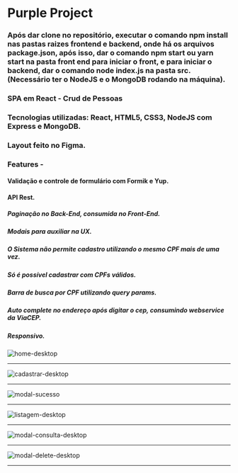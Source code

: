 # Purple Project

### Após dar clone no repositório, executar o comando npm install nas pastas raizes frontend e backend, onde há os arquivos package.json, após isso, dar o comando npm start ou yarn start na pasta front end para iniciar o front, e para iniciar o backend, dar o comando node index.js na pasta src. (Necessário ter o NodeJS e o MongoDB rodando na máquina).

### SPA em React - Crud de Pessoas
### Tecnologias utilizadas: React, HTML5, CSS3, NodeJS com Express e MongoDB.
### Layout feito no Figma.

### Features - 

#### Validação e controle de formulário com Formik e Yup.
#### API Rest.
##### Paginação no Back-End, consumida no Front-End.
##### Modais para auxiliar na UX.
##### O Sistema não permite cadastro utilizando o mesmo CPF mais de uma vez.
##### Só é possível cadastrar com CPFs válidos.
##### Barra de busca por CPF utilizando query params.
##### Auto complete no endereço após digitar o cep, consumindo webservice da ViaCEP.
##### Responsivo. 

![home-desktop](https://i.postimg.cc/GpH5KB8T/home-desktop.png)
<hr>

![cadastrar-desktop](https://i.postimg.cc/jSq9W3RX/cadastrar-desktop.png)
<hr>

![modal-sucesso](https://i.postimg.cc/FzjqS2fP/modalsucesso-desktop.png)
<hr>

![listagem-desktop](https://i.postimg.cc/9FYKQHH0/listagem-desktop.png)
<hr>

![modal-consulta-desktop](https://i.postimg.cc/htMkpW26/modalconsulta-desktop.png)
<hr>

![modal-delete-desktop](https://i.postimg.cc/s2NtCPdJ/modaldelete-desktop.png)
<hr>




